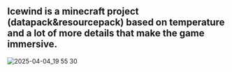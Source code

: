 ## Icewind is a minecraft project (datapack&resourcepack) based on temperature and a lot of more details that make the game immersive.
![2025-04-04_19 55 30](https://github.com/user-attachments/assets/c2242776-46dd-4135-9e04-c81093c52958)
